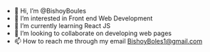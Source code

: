 - 👋 Hi, I’m @BishoyBoules
- 👀 I’m interested in Front end Web Development
- 🌱 I’m currently learning React JS
- 💞️ I’m looking to collaborate on developing web pages
- 📫 How to reach me through my email BishoyBoles1@gmail.com

<!---
BishoyBoules/BishoyBoules is a ✨ special ✨ repository because its `README.md` (this file) appears on your GitHub profile.
You can click the Preview link to take a look at your changes.
--->
